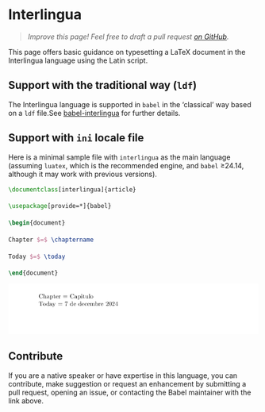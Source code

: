 # Interlingua

<blockquote>
  <p><em>Improve this page! Feel free to draft a pull request <a href="https://github.com/latex3/babel/tree/docs/docs">on GitHub</a>.</em></p>
</blockquote>

This page offers basic guidance on typesetting a LaTeX document in the
Interlingua language using the Latin script.

## Support with the traditional way (`ldf`)

The Interlingua language is supported in `babel` in the ‘classical’ way
based on a `ldf` file.See [babel-interlingua](https://ctan.org/pkg/babel-interlingua) for further details.

## Support with `ini` locale file

Here is a minimal sample file with `interlingua` as the main language
(assuming `luatex`, which is the recommended engine, and `babel` ≥24.14,
although it may work with previous versions).

```tex
\documentclass[interlingua]{article}

\usepackage[provide=*]{babel}

\begin{document}

Chapter $=$ \chaptername

Today $=$ \today

\end{document}
```

![](../media/locale-interlingua.png)

## Contribute

If you are a native speaker or have expertise in this language, you can
contribute, make suggestion or request an enhancement by submitting a
pull request, opening an issue, or contacting the Babel maintainer with
the link above.
